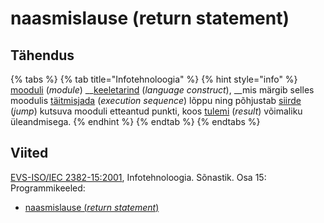 # naasmislause \(return statement\)

## Tähendus

{% tabs %}
{% tab title="Infotehnoloogia" %}
{% hint style="info" %}
[mooduli](moodul-module.md) \(_module_\)  __[keeletarind](keeletarind-language-construct.md) \(_language construct_\), __mis märgib selles moodulis [täitmisjada](taeitmisjada-execution-sequence.md) \(_execution sequence_\) lõppu ning põhjustab [siirde](siire-jump.md) \(_jump_\)  kutsuva mooduli etteantud punkti, koos [tulemi](tulem-result.md) \(_result_\) võimaliku üleandmisega.
{% endhint %}
{% endtab %}
{% endtabs %}

## Viited

[EVS-ISO/IEC 2382-15:2001](https://www.evs.ee/et/evs-iso-iec-2382-15-2001), Infotehnoloogia. Sõnastik. Osa 15: Programmikeeled:

* [naasmislause \(_return statement_\)](https://www.eki.ee/dict/its/index.cgi?Q=D34551E7-6C03-1014-88DC-FC5F0DBED45A&F=GUID&C01=1&C02=0&C10=1)


